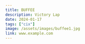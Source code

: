 ```yaml
---
title: BUFFEE
description: Victory Lap
date: 2024-01-17
tags: ["cix"]
image: /assets/images/buffee1.jpg
link: www.example.com
---
```


